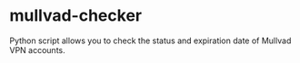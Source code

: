 # mullvad-checker
Python script allows you to check the status and expiration date of Mullvad VPN accounts.
